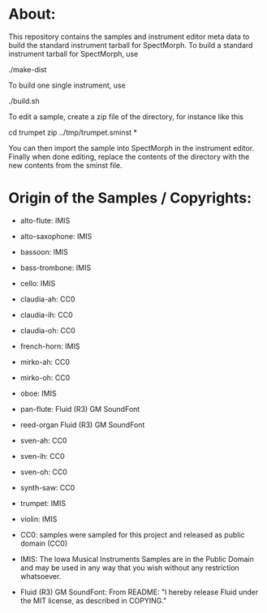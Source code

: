 About:
======

This repository contains the samples and instrument editor meta data to build the
standard instrument tarball for SpectMorph. To build a standard instrument tarball
for SpectMorph, use

  ./make-dist

To build one single instrument, use

  ./build.sh

To edit a sample, create a zip file of the directory, for instance like this

  cd trumpet
  zip ../tmp/trumpet.sminst *

You can then import the sample into SpectMorph in the instrument editor. Finally
when done editing, replace the contents of the directory with the new contents
from the sminst file.

Origin of the Samples / Copyrights:
===================================

* alto-flute: IMIS
* alto-saxophone: IMIS
* bassoon: IMIS
* bass-trombone: IMIS
* cello: IMIS
* claudia-ah: CC0
* claudia-ih: CC0
* claudia-oh: CC0
* french-horn: IMIS
* mirko-ah: CC0
* mirko-oh: CC0
* oboe: IMIS
* pan-flute: Fluid (R3) GM SoundFont
* reed-organ Fluid (R3) GM SoundFont
* sven-ah: CC0
* sven-ih: CC0
* sven-oh: CC0
* synth-saw: CC0
* trumpet: IMIS
* violin: IMIS

* CC0: samples were sampled for this project and released as public domain (CC0)
* IMIS: The Iowa Musical Instruments Samples are in the Public Domain and may be used in any way that you wish without any restriction whatsoever.
* Fluid (R3) GM SoundFont: From README: "I hereby release Fluid under the MIT license, as described in COPYING."
